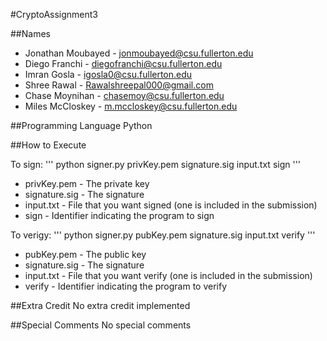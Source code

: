 #CryptoAssignment3

##Names
* Jonathan Moubayed - jonmoubayed@csu.fullerton.edu
* Diego Franchi - diegofranchi@csu.fullerton.edu
* Imran Gosla - igosla0@csu.fullerton.edu
* Shree Rawal - Rawalshreepal000@gmail.com
* Chase Moynihan - chasemoy@csu.fullerton.edu
* Miles McCloskey - m.mccloskey@csu.fullerton.edu

##Programming Language 
Python

##How to Execute

To sign:
'''
python signer.py privKey.pem signature.sig input.txt sign
'''
* privKey.pem - The private key
* signature.sig - The signature
* input.txt - File that you want signed (one is included in the submission)
* sign - Identifier indicating the program to sign


To verigy:
'''
 python signer.py pubKey.pem signature.sig input.txt verify
'''
* pubKey.pem - The public key
* signature.sig - The signature
* input.txt - File that you want verify (one is included in the submission)
* verify - Identifier indicating the program to verify

##Extra Credit
No extra credit implemented 

##Special Comments
No special comments
